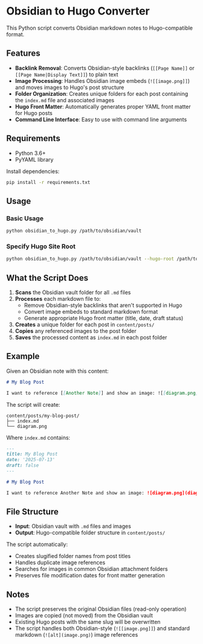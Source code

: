 # Obsidian to Hugo Converter

This Python script converts Obsidian markdown notes to Hugo-compatible format.

## Features

- **Backlink Removal**: Converts Obsidian-style backlinks (`[[Page Name]]` or `[[Page Name|Display Text]]`) to plain text
- **Image Processing**: Handles Obsidian image embeds (`![[image.png]]`) and moves images to Hugo's post structure
- **Folder Organization**: Creates unique folders for each post containing the `index.md` file and associated images
- **Hugo Front Matter**: Automatically generates proper YAML front matter for Hugo posts
- **Command Line Interface**: Easy to use with command line arguments

## Requirements

- Python 3.6+
- PyYAML library

Install dependencies:
```bash
pip install -r requirements.txt
```

## Usage

### Basic Usage
```bash
python obsidian_to_hugo.py /path/to/obsidian/vault
```

### Specify Hugo Site Root
```bash
python obsidian_to_hugo.py /path/to/obsidian/vault --hugo-root /path/to/hugo/site
```

## What the Script Does

1. **Scans** the Obsidian vault folder for all `.md` files
2. **Processes** each markdown file to:
   - Remove Obsidian-style backlinks that aren't supported in Hugo
   - Convert image embeds to standard markdown format
   - Generate appropriate Hugo front matter (title, date, draft status)
3. **Creates** a unique folder for each post in `content/posts/`
4. **Copies** any referenced images to the post folder
5. **Saves** the processed content as `index.md` in each post folder

## Example

Given an Obsidian note with this content:
```markdown
# My Blog Post

I want to reference [[Another Note]] and show an image: ![[diagram.png]]
```

The script will create:
```
content/posts/my-blog-post/
├── index.md
└── diagram.png
```

Where `index.md` contains:
```markdown
---
title: My Blog Post
date: '2025-07-13'
draft: false
---

# My Blog Post

I want to reference Another Note and show an image: ![diagram.png](diagram.png)
```

## File Structure

- **Input**: Obsidian vault with `.md` files and images
- **Output**: Hugo-compatible folder structure in `content/posts/`

The script automatically:
- Creates slugified folder names from post titles
- Handles duplicate image references
- Searches for images in common Obsidian attachment folders
- Preserves file modification dates for front matter generation

## Notes

- The script preserves the original Obsidian files (read-only operation)
- Images are copied (not moved) from the Obsidian vault
- Existing Hugo posts with the same slug will be overwritten
- The script handles both Obsidian-style (`![[image.png]]`) and standard markdown (`![alt](image.png)`) image references